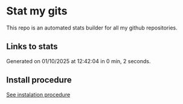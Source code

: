 # Stat my gits

This repo is an automated stats builder for all my github repositories.

## Links to stats


Generated on 01/10/2025 at 12:42:04 in 0 min, 2 seconds.

## Install procedure

[See instalation procedure](./src/install.md)
